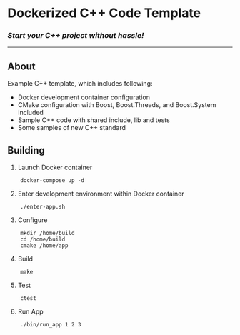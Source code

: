 # Dockerized C++ Code Template

### _Start your C++ project without hassle!_

---

## About

Example C++ template, which includes following:
- Docker development container configuration
- CMake configuration with Boost, Boost.Threads, and Boost.System included
- Sample C++ code with shared include, lib and tests
- Some samples of new C++ standard

## Building

1. Launch Docker container
```
    docker-compose up -d
```

2. Enter development environment within Docker container
```
    ./enter-app.sh
```

3. Configure
```
    mkdir /home/build
    cd /home/build
    cmake /home/app
```

4. Build
```
    make
```

5. Test
```
    ctest
```

6. Run App
```
    ./bin/run_app 1 2 3
```
